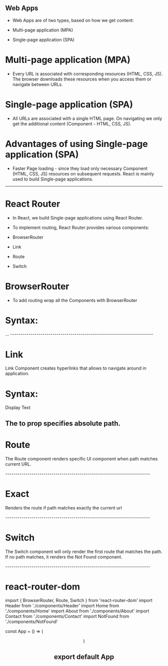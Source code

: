 ## Web Apps

* Web Apps are of two types, based on how we get content:

* Multi-page application (MPA)
* Single-page application (SPA)

# Multi-page application (MPA)

* Every URL is associated with corresponding resources (HTML, CSS, JS).
The browser downloads these resources when you access them or navigate between URLs.

#  Single-page application (SPA)
 
* All URLs are associated with a single HTML page.
On navigating we only get the additional content (Component - HTML, CSS, JS).

#  Advantages of using Single-page application (SPA)

* Faster Page loading - since they load only necessary Component (HTML, CSS, JS) resources on subsequent requests.
React is mainly used to build Single-page applications.
------------------------------------------------------------------------

 # React Router

 * In React, we build Single-page applications using React Router.

* To implement routing, React Router provides various components:

* BrowserRouter
* Link
* Route
* Switch

# BrowserRouter

* To add routing wrap all the Components with BrowserRouter

# Syntax:

<BrowserRouter>
  <Component 1>
  <Component 2>
  ... 
</BrowserRouter>
-----------------------------------------------------------------------

# Link

Link Component creates hyperlinks that allows to navigate around in application.


# Syntax:

<Link to="Path"> Display Text</Link>

The to prop specifies absolute path.
------------------------------------------------------------------------


# Route

The Route component renders specific UI component when path matches current URL.

<Route path="Path" component={Component} />
------------------------------------------------------------------------

#  Exact

Renders the route if path matches exactly the current url

<Route exact path="Path1" component={Component1} />
------------------------------------------------------------------------

#  Switch

The Switch component will only render the first route that matches the path. If no path matches, it renders the Not Found component.

<Switch>
  <Route path="Path1" component={Component1} />
  <Route path="Path2" component={Component2} />
 <Route component={NotFound} />
</Switch>
------------------------------------------------------------------------

# react-router-dom


import { BrowserRouter, Route, Switch } from 'react-router-dom'
import Header from './components/Header'
import Home from './components/Home'
import About from './components/About'
import Contact from './components/Contact'
import NotFound from './components/NotFound'

const App = () => (
  <BrowserRouter>
    <Header />
    <Switch>
      <Route exact path="/" component={Home} />
      <Route exact path="/about" component={About} />
      <Route exact path="/contact" component={Contact} />
      <Route component={NotFound} />
    </Switch>
  </BrowserRouter>
)

export default App
------------------------------------------------------------------------
